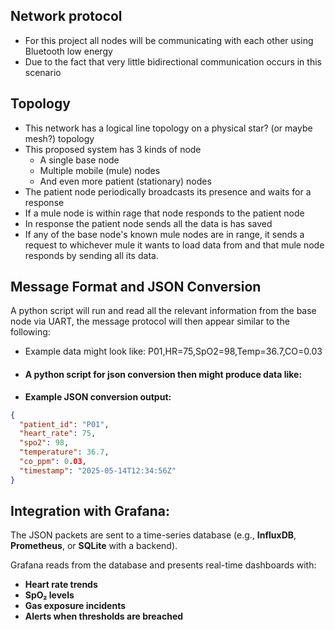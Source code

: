 ## Network protocol
- For this project all nodes will be communicating with each other using Bluetooth low energy
- Due to the fact that very little  bidirectional communication occurs in this scenario
## Topology
- This network has a logical line topology on a physical star? (or maybe mesh?) topology
- This proposed system has 3 kinds of node
	- A single base node
	- Multiple mobile (mule) nodes
	- And even more patient (stationary) nodes
- The patient node periodically broadcasts its presence and waits for a response
- If a mule node is within rage that node responds to the patient node
- In response the patient node sends all the data is has saved
- If any of the base node's known mule nodes are in range, it sends a request to whichever mule it wants to load data from and that mule node responds by sending all its data. 


## Message Format and JSON Conversion
A python script will run and read all the relevant information from the base node via UART, the message protocol will then appear similar to the following:

- Example data might look like:
P01,HR=75,SpO2=98,Temp=36.7,CO=0.03

-  #### A python script for json conversion then might produce data like:

- **Example JSON conversion output:**
```json
{
  "patient_id": "P01",
  "heart_rate": 75,
  "spo2": 98,
  "temperature": 36.7,
  "co_ppm": 0.03,
  "timestamp": "2025-05-14T12:34:56Z"
}
```
## Integration with Grafana:


The JSON packets are sent to a time-series database (e.g., **InfluxDB**, **Prometheus**, or **SQLite** with a backend).

Grafana reads from the database and presents real-time dashboards with:

- **Heart rate trends**
- **SpO₂ levels**
- **Gas exposure incidents**
- **Alerts when thresholds are breached**
